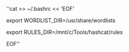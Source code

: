 ''cat >> ~/.bashrc << 'EOF'

export WORDLIST_DIR=/usr/share/wordlists

export RULES_DIR=/mnt/c/Tools/hashcat/rules

EOF''
